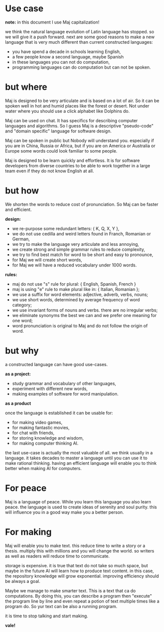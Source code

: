# Use case

**note:** in this document I use Maj capitalization!

we think the natural language evolution of Latin language has stopped. so we will give it a push forward. next are some good reasons to make a new language that is very much different than current constructed languages:

* you have spend a decade in schools learning English,
* a few people know a second language, maybe Spanish
* in these languages you can not do computation,
* programming languages can do computation but can not be spoken.

# but where

Maj is designed to be very articulate and is based on a lot of air. So it can be spoken well in hot and humid places like the forest or desert. Not under water where you should use a click alphabet like Dolphins do. 

Maj can be used on chat. It has specifics for describing computer languages and algorithms. So I guess Maj is a descriptive "pseudo-code" and "domain specific" language for software design. 

Maj can be spoken in public but Nobody will understand you. especially if you are in China, Russia or Africa, but if you are on America or Australia or Europe some words could look familiar to some people.

Maj is designed to be learn quickly and effortless. It is for software developers from diverse countries to be able to work together in a large team even if they do not know English at all.

# but how

We shorten the words to reduce cost of pronunciation. So Maj can be faster and efficient. 

**design:**

* we re-purpose some redundant letters: { K, Q, X, Y },
* we do not use cedilla and weird letters found in Franch, Romanian or German,
* we try to make the language very articulate and less annoying,
* we create strong and simple grammar rules to reduce complexity,
* we try to find best match for word to be short and easy to pronounce,
* for Maj we will create short words, 
* for Maj we will have a reduced vocabulary under 1000 words.

**rules:**

* maj do not use "s" rule for plural: { English, Spanish, French } 
* maj is using "e" rule to make plural like in: { Italian, Romanian };
* we use a suffix for word elements: adjective, adverb, verbs, nouns;
* we use short words, determined by average frequency of word category;
* we use invariant forms of nouns and verbs. there are no irregular verbs;
* we eliminate synonyms the best we can and we prefer one meaning for one word;
* word pronunciation is original to Maj and do not follow the origin of word.


# but why

a constructed language can have good use-cases.

**as a project:**

* study grammar and vocabulary of other languages,
* experiment with different new words,
* making examples of software for word manipulation.

**as a product**

once the language is established it can be usable for:

* for making video games,
* for making fantastic movies,
* for chat with friends,
* for storing knowledge and wisdom,
* for making computer thinking AI.

the last use-case is actually the most valuable of all. we think usually in a language. it takes decades to master a language until you can use it to make rational thinking. having an efficient language will enable you to think better when making AI for computers.

# For peace

Maj is a language of peace. While you learn this language you also learn peace. the language is used to create ideas of serenity and soul purity. this will influence you in a good way make you a better person.

# For making

Maj will enable you to make text. this reduce time to write a story or a thesis. multiply this with millions and you will change the world. so writers as well as readers will reduce time to communicate.

storage is expensive. it is true that text do not take so much space, but maybe in the future AI will learn how to produce text content. in this case, the repository knowledge will grow exponential. improving efficiency should be always a goal.

Maybe we manage to make smarter text. This is a text that ca do computations. By doing this, you can describe a program then "execute" the program line by line and even repeat a potion of text multiple times like a program do. So yur text can be also a running program.

it is time to stop talking and start making.

**vale!**

